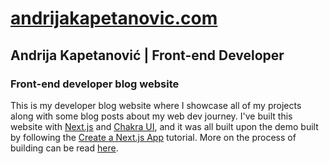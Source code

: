 # [andrijakapetanovic.com](https://www.andrijakapetanovic.com/)

## Andrija Kapetanović | Front-end Developer

### Front-end developer blog website

This is my developer blog website where I showcase all of my projects along with some blog posts about my web dev journey. I've built this website with [Next.js](https://nextjs.org/) and [Chakra UI](https://chakra-ui.com/), and it was all built upon the demo built by following the [Create a Next.js App](https://nextjs.org/learn/basics/create-nextjs-app) tutorial. More on the process of building can be read [here](https://www.andrijakapetanovic.com/blog/posts/my-first-post-and-the-journey-so-far).
